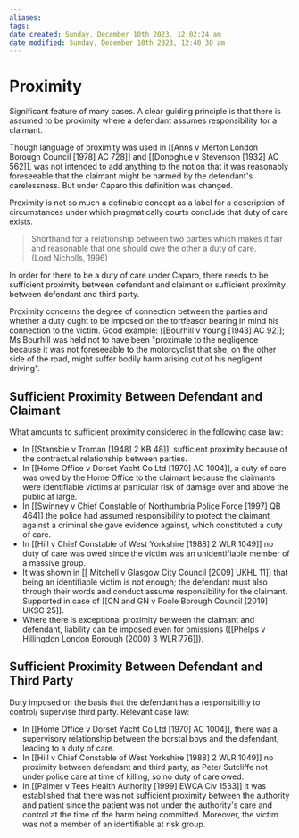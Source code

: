 ```yaml
---
aliases: 
tags: 
date created: Sunday, December 10th 2023, 12:02:24 am
date modified: Sunday, December 10th 2023, 12:40:30 am
---
```


# Proximity

Significant feature of many cases. A clear guiding principle is that there is assumed to be proximity where a defendant assumes responsibility for a claimant.

Though language of proximity was used in [[Anns v Merton London Borough Council [1978] AC 728]] and [[Donoghue v Stevenson [1932] AC 562]], was not intended to add anything to the notion that it was reasonably foreseeable that the claimant might be harmed by the defendant's carelessness. But under Caparo this definition was changed.

Proximity is not so much a definable concept as a label for a description of circumstances under which pragmatically courts conclude that duty of care exists.

> Shorthand for a relationship between two parties which makes it fair and reasonable that one should owe the other a duty of care.  
> (Lord Nicholls, 1996)

In order for there to be a duty of care under Caparo, there needs to be sufficient proximity between defendant and claimant or sufficient proximity between defendant and third party.

Proximity concerns the degree of connection between the parties and whether a duty ought to be imposed on the tortfeasor bearing in mind his connection to the victim. Good example: [[Bourhill v Young [1943] AC 92]]; Ms Bourhill was held not to have been "proximate to the negligence because it was not foreseeable to the motorcyclist that she, on the other side of the road, might suffer bodily harm arising out of his negligent driving".

## Sufficient Proximity Between Defendant and Claimant

What amounts to sufficient proximity considered in the following case law:

- In [[Stansbie v Troman [1948] 2 KB 48]], sufficient proximity because of the contractual relationship between parties.
- In [[Home Office v Dorset Yacht Co Ltd [1970] AC 1004]], a duty of care was owed by the Home Office to the claimant because the claimants were identifiable victims at particular risk of damage over and above the public at large.
- In [[Swinney v Chief Constable of Northumbria Police Force [1997] QB 464]] the police had assumed responsibility to protect the claimant against a criminal she gave evidence against, which constituted a duty of care.
- In [[Hill v Chief Constable of West Yorkshire [1988] 2 WLR 1049]] no duty of care was owed since the victim was an unidentifiable member of a massive group.
- It was shown in [[ Mitchell v Glasgow City Council [2009] UKHL 11]] that being an identifiable victim is not enough; the defendant must also through their words and conduct assume responsibility for the claimant. Supported in case of [[CN and GN v Poole Borough Council [2019] UKSC 25]].
- Where there is exceptional proximity between the claimant and defendant, liability can be imposed even for omissions ([[Phelps v Hillingdon London Borough (2000) 3 WLR 776]]).

## Sufficient Proximity Between Defendant and Third Party

Duty imposed on the basis that the defendant has a responsibility to control/ supervise third party. Relevant case law:

- In [[Home Office v Dorset Yacht Co Ltd [1970] AC 1004]], there was a supervisory relationship between the borstal boys and the defendant, leading to a duty of care.
- In [[Hill v Chief Constable of West Yorkshire [1988] 2 WLR 1049]] no proximity between defendant and third party, as Peter Sutcliffe not under police care at time of killing, so no duty of care owed.
- In [[Palmer v Tees Health Authority [1999] EWCA Civ 1533]] it was established that there was not sufficient proximity between the authority and patient since the patient was not under the authority's care and control at the time of the harm being committed. Moreover, the victim was not a member of an identifiable at risk group.
